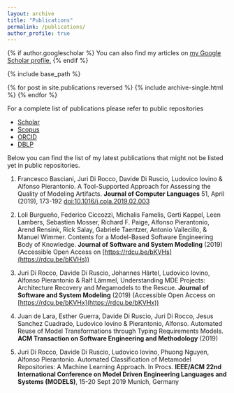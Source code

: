 ```yaml
---
layout: archive
title: "Publications"
permalink: /publications/
author_profile: true
---
```


{% if author.googlescholar %}
  You can also find my articles on <u><a href="{{author.googlescholar}}">my Google Scholar profile</a>.</u>
{% endif %}

{% include base_path %}

{% for post in site.publications reversed %}
  {% include archive-single.html %}
{% endfor %}


For a complete list of publications please refer to public repositories

* [Scholar](https://scholar.google.it/citations?user=JVTAEMMAAAAJ&hl=en)
* [Scopus](https://www.scopus.com/authid/detail.uri?authorId=15064742800)
* [ORCID](http://orcid.org/0000-0002-5231-3952)
* [DBLP](https://dblp.org/pers/hd/p/Pierantonio:Alfonso)

Below you can find the list of my latest publications that might not be listed yet in public repositories.

1. Francesco Basciani, Juri Di Rocco, Davide Di Ruscio, Ludovico Iovino & Alfonso Pierantonio. A Tool-Supported Approach for Assessing the Quality of Modeling Artifacts. **Journal of Computer Languages** 51, April (2019), 173-192 [doi:10.1016/j.cola.2019.02.003](https://doi.org/10.1016/j.cola.2019.02.003)

1. Loli Burgueño, Federico Ciccozzi, Michalis Famelis, Gerti Kappel, Leen Lambers, Sebastien Mosser, Richard F. Paige, Alfonso Pierantonio, Arend Rensink, Rick Salay, Gabriele Taentzer, Antonio Vallecillo, & Manuel Wimmer. Contents for a Model-Based Software Engineering Body of Knowledge. **Journal of Software and System Modeling** (2019) (Accessible Open Access on [https://rdcu.be/bKVHs](https://rdcu.be/bKVHs))

1. Juri Di Rocco, Davide Di Ruscio, Johannes Härtel, Ludovico Iovino, Alfonso Pierantonio & Ralf Lämmel, Understanding MDE Projects: Architecture Recovery and Megamodels to the Rescue. **Journal of Software and System Modeling** (2019) (Accessible Open Access on [https://rdcu.be/bKVHx](https://rdcu.be/bKVHx))

1. Juan de Lara, Esther Guerra, Davide Di Ruscio, Juri Di Rocco, Jesus Sanchez Cuadrado, Ludovico Iovino & Pierantonio, Alfonso. Automated Reuse of Model Transformations through Typing Requirements Models. **ACM Transaction on Software Engineering and Methodology** (2019)

1. Juri Di Rocco, Davide Di Ruscio, Ludovico Iovino, Phuong Nguyen, Alfonso Pierantonio. Automated Classification of Metamodel Repositories: A Machine Learning Approach. In Procs. **IEEE/ACM 22nd International Conference on Model Driven Engineering Languages and Systems (MODELS)**, 15-20 Sept 2019 Munich, Germany









